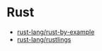 # Rust

- [rust-lang/rust-by-example](https://github.com/rust-lang/rust-by-example)
- [rust-lang/rustlings](https://github.com/rust-lang/rustlings)